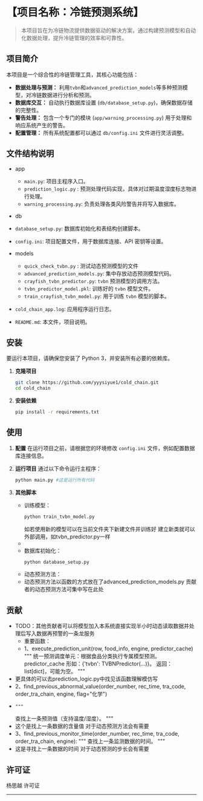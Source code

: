 # 【项目名称：冷链预测系统】

> 本项目旨在为冷链物流提供数据驱动的解决方案，通过构建预测模型和自动化数据处理，提升冷链管理的效率和可靠性。

## 项目简介

本项目是一个综合性的冷链管理工具，其核心功能包括：
-   **数据处理与预测：** 利用`tvbn`和`advanced_prediction_models`等多种预测模型，对冷链数据进行分析和预测。
-   **数据库交互：** 自动执行数据库设置 (`db/database_setup.py`)，确保数据存储的完整性。
-   **警告处理：** 包含一个专门的模块 (`app/warning_processing.py`) 用于处理和响应系统产生的警告。
-   **配置管理：** 所有系统配置都可以通过 `db/config.ini` 文件进行灵活调整。

## 文件结构说明

-   app
    -   `main.py`: 项目主程序入口。
    -   `prediction_logic.py` : 预测处理代码实现，具体对过期温度湿度标志物进行处理。
    -   `warning_processing.py`: 负责处理各类风险警告并将写入数据库。
-   db
-   `database_setup.py`: 数据库初始化和表结构创建脚本。
-   `config.ini`: 项目配置文件，用于数据库连接、API 密钥等设置。

-   models
    -   `quick_check_tvbn.py` : 测试动态预测模型的文件
    -   `advanced_prediction_models.py`: 集中存放动态预测模型代码。
    -   `crayfish_tvbn_predictor.py`: `tvbn` 预测模型的调用方法。
    -   `tvbn_predictor_model.pkl`: 训练好的 `tvbn` 模型文件。
    -   `train_crayfish_tvbn_model.py`: 用于训练 `tvbn` 模型的脚本。

-   `cold_chain_app.log`: 应用程序运行日志。
-   `README.md`: 本文件，项目说明。
## 安装

要运行本项目，请确保您安装了 Python 3，并安装所有必要的依赖库。

1.  **克隆项目**
    ```bash
    git clone https://github.com/yyysiyue1/cold_chain.git
    cd cold_chain
    ```

2.  **安装依赖**
    ```bash
    pip install -r requirements.txt
    ```

## 使用

1.  **配置**
    在运行项目之前，请根据您的环境修改 `config.ini` 文件，例如配置数据库连接信息。

2.  **运行项目**
    通过以下命令运行主程序：
    ```bash
    python main.py #这是运行所有代码
    ```

3.  **其他脚本**
    -   训练模型：
        ```bash
        python train_tvbn_model.py
        ```
        如若使用新的模型可以在当前文件夹下新建文件并训练好 建立新类就可以外部调用，如tvbn_predictor.py一样
      - 
    -   数据库初始化：
        ```bash
        python database_setup.py
        ```
    -    动态预测方法：
    - 动态预测方法以函数的方式放在了advanced_prediction_models.py  贡献者的动态预测方法可集中写在此处

## 贡献

- TODO：其他贡献者可以将模型加入本系统直接实现半小时动态读取数据并处理后写入数据再预警的一条龙服务
  - 重要函数：
  - 1、execute_prediction_unit(row, food_info, engine, predictor_cache)
      """
      统一预测调度单元：根据食品分类执行专属模型预测。
      predictor_cache 形如：{'tvbn': TVBNPredictor(...)}。
      返回：list[dict]，可能为空。
      """
-  更具体的可以去prediction_logic.py中找见该函数理解模仿写
- 2、find_previous_abnormal_value(order_number, rec_time, tra_code, order_tra_chain, engine, flag="化学")
-     """
    查找上一条预测值（支持温度/湿度）。
     """
- 这个是找上一条数据的含量值 对于动态预测方法会有需要
- 3、find_previous_monitor_time(order_number, rec_time, tra_code, order_tra_chain, engine):
    """
    查找上一条监测数据的时间。
    """
- 这是寻找上一条数据的时间 对于动态预测的步长会有需要

## 许可证 

杨思越  许可证


---


